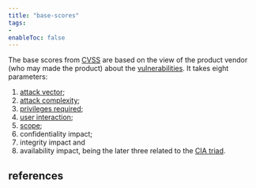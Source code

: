 ```yaml
---
title: "base-scores"
tags:
- 
enableToc: false
---
```


The base scores from [CVSS](notes/cvss.md) are based on the view of the product vendor (who may made the product) about the [vulnerabilities](notes/vulnerability.md). It takes eight parameters:
1. [attack vector](notes/attack-vector.md);
3. [attack complexity](notes/attack-complexity.md);
4. [privileges required](notes/system-privileges.md);
5. [user interaction](notes/user-interaction.md);
6. [scope](notes/attack-scope.md);
7. confidentiality impact;
8. integrity impact and
9. availability impact,
being the later three related to the [CIA triad](notes/cia-triad.md).

## references
